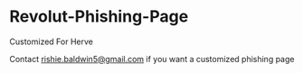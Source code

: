 # Revolut-Phishing-Page
Customized For Herve

Contact rishie.baldwin5@gmail.com if you want a customized phishing page

